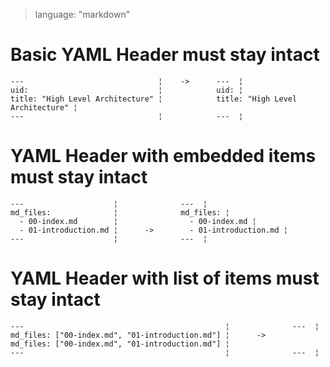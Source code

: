 > language: "markdown"

# Basic YAML Header must stay intact

    ---                              ¦    ->      ---  ¦
    uid:                             ¦            uid: ¦
    title: "High Level Architecture" ¦            title: "High Level Architecture" ¦
    ---                              ¦            ---  ¦

# YAML Header with embedded items must stay intact

    ---                    ¦              ---  ¦
    md_files:              ¦              md_files: ¦
      - 00-index.md        ¦                - 00-index.md ¦
      - 01-introduction.md ¦      ->        - 01-introduction.md ¦
    ---                    ¦              ---  ¦

# YAML Header with list of items must stay intact

    ---                                             ¦              ---  ¦
    md_files: ["00-index.md", "01-introduction.md"] ¦      ->      md_files: ["00-index.md", "01-introduction.md"] ¦
    ---                                             ¦              ---  ¦

